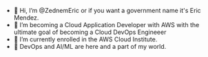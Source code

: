 - 👋 Hi, I’m @ZednemEric or if you want a government name it's Eric Mendez.
- 👀 I’m becoming a Cloud Application Developer with AWS with the ultimate goal of becoming a Cloud DevOps Engineeer
- 🌱 I’m currently enrolled in the AWS Cloud Institute. 
- 🤖 DevOps and AI/ML are here and a part of my world.
   

<!---
ZednemEric/ZednemEric is a ✨ special ✨ repository because its `README.md` (this file) appears on your GitHub profile.
You can click the Preview link to take a look at your changes.
--->
